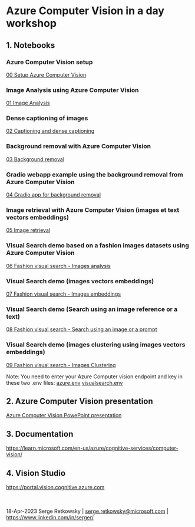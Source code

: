 # Azure Computer Vision in a day workshop

## 1. Notebooks
### Azure Computer Vision setup
<a href="00 Setup Azure Computer Vision.ipynb">00 Setup Azure Computer Vision<a>

### Image Analysis using Azure Computer Vision
<a href="01 Image Analysis.ipynb">01 Image Analysis<a>

### Dense captioning of images
<a href="02 Captioning and dense captioning.ipynb">02 Captioning and dense captioning<a>

### Background removal with Azure Computer Vision
<a href="03 Background removal.ipynb">03 Background removal<a>

### Gradio webapp example using the background removal from Azure Computer Vision
<a href="04 Gradio app for background removal.ipynb">04 Gradio app for background removal<a>

### Image retrieval with Azure Computer Vision (images et text vectors embeddings)
<a href="05 Image retrieval.ipynb">05 Image retrieval<a>

### Visual Search demo based on a fashion images datasets using Azure Computer Vision
<a href="06 Fashion visual search - Images analysis.ipynb">06 Fashion visual search - Images analysis<a>

### Visual Search demo (images vectors embeddings)
<a href="07 Fashion visual search - Images embeddings.ipynb">07 Fashion visual search - Images embeddings<a>

### Visual Search demo (Search using an image reference or a text)
<a href="08 Fashion visual search - Search using an image or a prompt.ipynb">08 Fashion visual search - Search using an image or a prompt<a>

### Visual Search demo (images clustering using images vectors embeddings)
<a href="09 Fashion visual search - Images Clustering.ipynb">09 Fashion visual search - Images Clustering<a>

Note: You need to enter your Azure Computer vision endpoint and key in these two .env files:
<a href=azure.env>azure.env<a>
<a href=visualsearch.env>visualsearch.env<a>

## 2. Azure Computer Vision presentation
<a href="Azure Computer Vision 4.pdf">Azure Computer Vision PowePoint presentation<a>

## 3. Documentation
https://learn.microsoft.com/en-us/azure/cognitive-services/computer-vision/

## 4. Vision Studio
https://portal.vision.cognitive.azure.com


<br><br>
18-Apr-2023
Serge Retkowsky | serge.retkowsky@microsoft.com | https://www.linkedin.com/in/serger/
